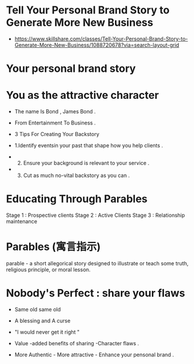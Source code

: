 
# Tell Your Personal Brand Story to Generate More New Business

- https://www.skillshare.com/classes/Tell-Your-Personal-Brand-Story-to-Generate-More-New-Business/1088720678?via=search-layout-grid

# Your personal brand story 


# You as the attractive character

- The name Is Bond , James Bond .

- From Entertainment To Business .

- 3 Tips For Creating Your Backstory 

- 1.Identify eventsin your past that shape how you help clients .  
- 2. Ensure your background is relevant to your service . 
- 3. Cut as much no-vital backstory as you can .

# Educating Through Parables
Stage 1 : Prospective clients 
Stage 2 : Active Clients 
Stage 3 : Relationship maintenance  

#  Parables (寓言指示)

parable - a short allegorical story designed to illustrate or teach some truth, religious principle, or moral lesson.


# Nobody's Perfect : share your flaws 

- Same old same old 

- A blessing and A curse

- "I would never get it right "

- Value -added benefits of sharing -Character flaws .

- More Authentic - More attractive - Enhance your pensonal brand .

